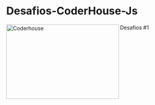 # Desafios-CoderHouse-Js
Desafios #1
<img align="left" alt="Coderhouse" height="200" width="300" src="https://stivendz.github.io/Desafios-CoderHouse-Js/coderhouse.jpeg">
